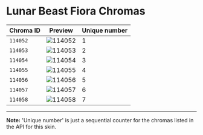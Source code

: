 # Lunar Beast Fiora Chromas

| Chroma ID | Preview | Unique number |
|---|---|---|
| `114052` | ![114052](https://raw.communitydragon.org/latest/plugins/rcp-be-lol-game-data/global/default/v1/champion-chroma-images/114/114052.png) | 1 |
| `114053` | ![114053](https://raw.communitydragon.org/latest/plugins/rcp-be-lol-game-data/global/default/v1/champion-chroma-images/114/114053.png) | 2 |
| `114054` | ![114054](https://raw.communitydragon.org/latest/plugins/rcp-be-lol-game-data/global/default/v1/champion-chroma-images/114/114054.png) | 3 |
| `114055` | ![114055](https://raw.communitydragon.org/latest/plugins/rcp-be-lol-game-data/global/default/v1/champion-chroma-images/114/114055.png) | 4 |
| `114056` | ![114056](https://raw.communitydragon.org/latest/plugins/rcp-be-lol-game-data/global/default/v1/champion-chroma-images/114/114056.png) | 5 |
| `114057` | ![114057](https://raw.communitydragon.org/latest/plugins/rcp-be-lol-game-data/global/default/v1/champion-chroma-images/114/114057.png) | 6 |
| `114058` | ![114058](https://raw.communitydragon.org/latest/plugins/rcp-be-lol-game-data/global/default/v1/champion-chroma-images/114/114058.png) | 7 |

---

**Note:** 'Unique number' is just a sequential counter for the chromas listed in the API for this skin.